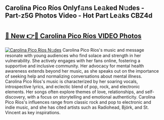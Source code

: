 ## Carolina Pico Ríos Onlyf𝚊ns Le𝚊ked N𝚞des - Part-z5G Photos Video - Hot Part Le𝚊ks CBZ4d

# <h2><a href="http://ab56211.deff.icu/?id=Carolina+Pico+R%c3%ados">🔗 New 👉🔴 Carolina Pico Ríos VIDEO Photos</a></h2>

[![Carolina Pico Ríos N𝚞des](https://i.imgur.com/rIISA9y.gif)](http://ab56211.deff.icu/?id=Carolina+Pico+R%c3%ados)
Carolina Pico Ríos's music and message resonate with young audiences who find solace and strength in her vulnerability. She actively engages with her fans online, fostering a supportive and inclusive community. Her advocacy for mental health awareness extends beyond her music, as she speaks out on the importance of seeking help and normalizing conversations about mental illness. Carolina Pico Ríos's music is characterized by her soaring vocals, introspective lyrics, and eclectic blend of pop, rock, and electronic elements. Her songs often explore themes of love, relationships, and self-discovery, with a focus on storytelling and emotional authenticity. Carolina Pico Ríos's influences range from classic rock and pop to electronic and indie music, and she has cited artists such as Radiohead, Björk, and St. Vincent as key inspirations.
